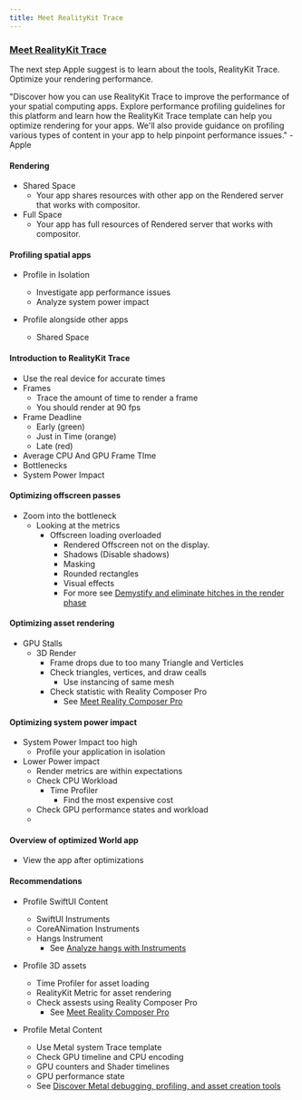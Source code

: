 ```yaml
---
title: Meet RealityKit Trace
---
```


### [Meet RealityKit Trace](https://developer.apple.com/videos/play/wwdc2023/10099/)

The next step Apple suggest is to learn about the tools, RealityKit Trace. Optimize your rendering performance.

"Discover how you can use RealityKit Trace to improve the performance of your spatial computing apps. Explore performance profiling guidelines for this platform and learn how the RealityKit Trace template can help you optimize rendering for your apps. We'll also provide guidance on profiling various types of content in your app to help pinpoint performance issues." -Apple

#### Rendering
- Shared Space 
    - Your app shares resources with other app on the Rendered server that works with compositor.
- Full Space
    -  Your app has full resources of Rendered server that works with compositor.

#### Profiling spatial apps
- Profile in Isolation
    - Investigate app performance issues
    - Analyze system power impact

- Profile alongside other apps
    - Shared Space

#### Introduction to RealityKit Trace
- Use the real device for accurate times
- Frames 
    - Trace the amount of time to render a frame
    - You should render at 90 fps
- Frame Deadline
    - Early (green)
    - Just in Time (orange)
    - Late (red)
- Average CPU And GPU Frame TIme
- Bottlenecks
- System Power Impact

#### Optimizing offscreen passes
- Zoom into the bottleneck
    - Looking at the metrics 
        - Offscreen loading overloaded
            - Rendered Offscreen not on the display.
            - Shadows (Disable shadows)
            - Masking
            - Rounded rectangles
            - Visual effects
            - For more see [Demystify and eliminate hitches in the render phase](https://developer.apple.com/videos/play/tech-talks/10857)

#### Optimizing asset rendering
- GPU Stalls
    - 3D Render 
        - Frame drops due to too many Triangle and Verticles
        - Check triangles, vertices, and draw cealls
            - Use instancing of same mesh
        - Check statistic with Reality Composer Pro 
            - See [Meet Reality Composer Pro](https://developer.apple.com/videos/play/wwdc2023/10083)


#### Optimizing system power impact
- System Power Impact too high
    - Profile your application in isolation
- Lower Power impact
    - Render metrics are within expectations
    - Check CPU Workload
        - Time Profiler
            - Find the most expensive cost
    - Check GPU performance states and workload
    - 

#### Overview of optimized World app
- View the app after optimizations

#### Recommendations
- Profile SwiftUI Content
    - SwiftUI Instruments
    - CoreANimation Instruments
    - Hangs Instrument
        - See [Analyze hangs with Instruments](https://developer.apple.com/videos/play/wwdc2023/10248)

- Profile 3D assets
    - Time Profiler for asset loading
    - RealityKit Metric for asset rendering 
    - Check assests using Reality Composer Pro
        - See [Meet Reality Composer Pro](https://developer.apple.com/videos/play/wwdc2023/10083) 

- Profile Metal Content
    - Use Metal system Trace template 
    - Check GPU timeline and CPU encoding
    - GPU counters and Shader timelines
    - GPU performance state
    - See [Discover Metal debugging, profiling, and asset creation tools](https://developer.apple.com/videos/play/wwdc2021/10157)

